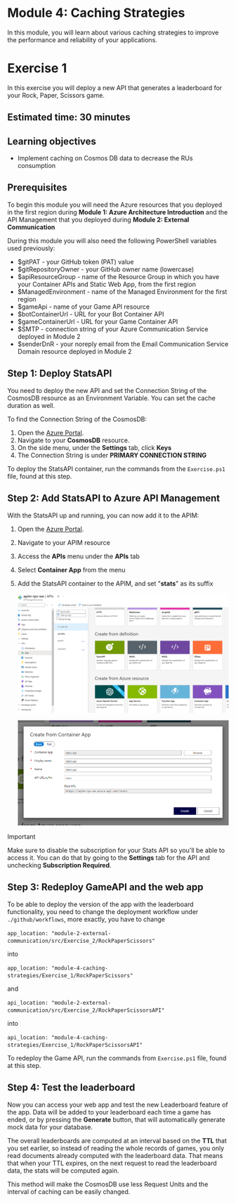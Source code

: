 # Module 4: Caching Strategies
In this module, you will learn about various caching strategies to improve the performance and reliability of your applications.

# Exercise 1
In this exercise you will deploy a new API that generates a leaderboard for your Rock, Paper, Scissors game.

## Estimated time: 30 minutes

## Learning objectives
   - Implement caching on Cosmos DB data to decrease the RUs consumption

## Prerequisites

To begin this module you will need the Azure resources that you deployed in the first region during **Module 1: Azure Architecture Introduction** and the API Management that you deployed during **Module 2: External Communication**

During this module you will also need the following PowerShell variables used previously:
 - $gitPAT - your GitHub token (PAT) value
 - $gitRepositoryOwner - your GitHub owner name (lowercase)
 - $apiResourceGroup - name of the Resource Group in which you have your Container APIs and Static Web App, from the first region
 - $ManagedEnvironment - name of the Managed Environment for the first region
 - $gameApi - name of your Game API resource
 - $botContainerUrl - URL for your Bot Container API
 - $gameContainerUrl - URL for your Game Container API
 - $SMTP - connection string of your Azure Communication Service deployed in Module 2
 - $senderDnR - your noreply email from the Email Communication Service Domain resource deployed in Module 2

## Step 1: Deploy StatsAPI
You need to deploy the new API and set the Connection String of the CosmosDB resource as an Environment Variable. You can set the cache duration as well.

To find the Connection String of the CosmosDB:
1. Open the [Azure Portal](https://portal.azure.com/).
2. Navigate to your **CosmosDB** resource.
3. On the side menu, under the **Settings** tab, click **Keys**
4. The Connection String is under **PRIMARY CONNECTION STRING**

To deploy the StatsAPI container, run the commands from the `Exercise.ps1` file, found at this step.

## Step 2: Add StatsAPI to Azure API Management
With the StatsAPI up and running, you can now add it to the APIM:
1. Open the [Azure Portal](https://portal.azure.com/).
2. Navigate to your APIM resource
3. Access the **APIs** menu under the **APIs** tab
4. Select **Container App** from the menu
5. Add the StatsAPI container to the APIM, and set "**stats**" as its suffix

   ![](../module-4-caching-strategies/images/image1.png)

   ![](../module-4-caching-strategies/images/image2.png)

> [!IMPORTANT]
> Make sure to disable the subscription for your Stats API so you'll be able to access it. You can do that by going to the **Settings** tab for the API and unchecking **Subscription Required**.

## Step 3: Redeploy GameAPI and the web app
To be able to deploy the version of the app with the leaderboard functionality, you need to change the deployment workflow under `./github/workflows`, more exactly, you have to change

`app_location: "module-2-external-communication/src/Exercise_2/RockPaperScissors"`

into

`app_location: "module-4-caching-strategies/Exercise_1/RockPaperScissors"`

and

`api_location: "module-2-external-communication/src/Exercise_2/RockPaperScissorsAPI"`

into

`api_location: "module-4-caching-strategies/Exercise_1/RockPaperScissorsAPI"`

To redeploy the Game API, run the commands from `Exercise.ps1` file, found at this step.

## Step 4: Test the leaderboard
Now you can access your web app and test the new Leaderboard feature of the app. Data will be added to your leaderboard each time a game has ended, or by pressing the **Generate** button, that will automatically generate mock data for your database.

The overall leaderboards are computed at an interval based on the **TTL** that you set earlier, so instead of reading the whole records of games, you only read documents already computed with the leaderboard data. That means that when your TTL expires, on the next request to read the leaderboard data, the stats will be computed again.

This method will make the CosmosDB use less Request Units and the interval of caching can be easily changed.
